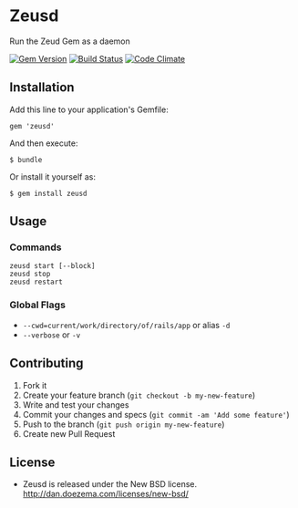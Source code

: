 # Zeusd

Run the Zeud Gem as a daemon

[![Gem Version](https://badge.fury.io/rb/zeusd.png)](http://badge.fury.io/rb/zeusd)
[![Build Status](https://travis-ci.org/veloper/zeusd.png?branch=master)](https://travis-ci.org/veloper/zeusd)
[![Code Climate](https://codeclimate.com/github/veloper/zeusd.png)](https://codeclimate.com/github/veloper/zeusd)


## Installation

Add this line to your application's Gemfile:

    gem 'zeusd'

And then execute:

    $ bundle

Or install it yourself as:

    $ gem install zeusd

## Usage

### Commands

```
zeusd start [--block]
zeusd stop
zeusd restart
```

### Global Flags
* `--cwd=current/work/directory/of/rails/app` or alias `-d`
* `--verbose` or `-v`


## Contributing

1. Fork it
2. Create your feature branch (`git checkout -b my-new-feature`)
3. Write and test your changes
3. Commit your changes and specs (`git commit -am 'Add some feature'`)
4. Push to the branch (`git push origin my-new-feature`)
5. Create new Pull Request

## License

* Zeusd is released under the New BSD license. http://dan.doezema.com/licenses/new-bsd/